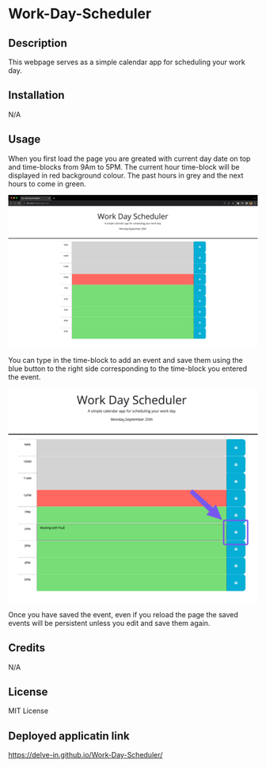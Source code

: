 # Work-Day-Scheduler

## Description

This webpage serves as a simple calendar app for scheduling your work day.

## Installation

N/A

## Usage

When you first load the page you are greated with current day date on top and time-blocks from 9Am to 5PM. The current hour time-block will be displayed in red background colour. The past hours in grey and the next hours to come in green.

![Alt text](image.png)

You can type in the time-block to add an event and save them using the blue button to the right side corresponding to the time-block you entered the event.

![Alt text](image-1.png)

Once you have saved the event, even if you reload the page the saved events will be persistent unless you edit and save them again.

## Credits

N/A

## License

MIT License

## Deployed applicatin link

https://delve-in.github.io/Work-Day-Scheduler/